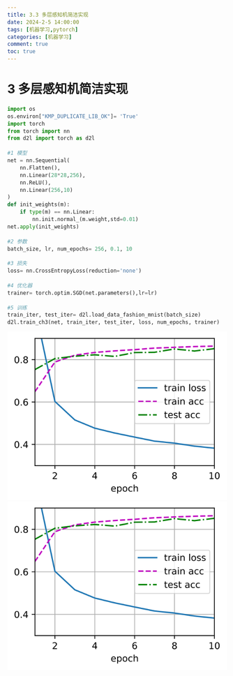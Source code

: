 ```yaml
---
title: 3.3 多层感知机简洁实现
date: 2024-2-5 14:00:00
tags: [机器学习,pytorch]
categories: [机器学习]
comment: true
toc: true
---
```

#
<!--more-->
# 3 多层感知机简洁实现


```python
import os
os.environ["KMP_DUPLICATE_LIB_OK"]= 'True'
import torch
from torch import nn
from d2l import torch as d2l

#1 模型
net = nn.Sequential(
    nn.Flatten(),
    nn.Linear(28*28,256),
    nn.ReLU(),
    nn.Linear(256,10)
)
def init_weights(m):
    if type(m) == nn.Linear:
        nn.init.normal_(m.weight,std=0.01)
net.apply(init_weights)

#2 参数
batch_size, lr, num_epochs= 256, 0.1, 10

#3 损失
loss= nn.CrossEntropyLoss(reduction='none')

#4 优化器
trainer= torch.optim.SGD(net.parameters(),lr=lr)

#5 训练
train_iter, test_iter= d2l.load_data_fashion_mnist(batch_size)
d2l.train_ch3(net, train_iter, test_iter, loss, num_epochs, trainer)
```


    
![svg](3_mlp_realize_simple_files/3_mlp_realize_simple_1_0.svg)
![](img/deeplearning/code/pytorch/3_mlp/3_mlp_realize_simple_files/3_mlp_realize_simple_1_0.svg)
    

